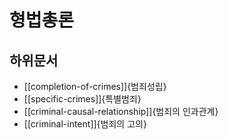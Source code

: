# 형법총론

## 하위문서

* [[completion-of-crimes]]{범죄성립}
* [[specific-crimes]]{특별범죄}
* [[criminal-causal-relationship]]{범죄의 인과관계}
* [[criminal-intent]]{범죄의 고의}
